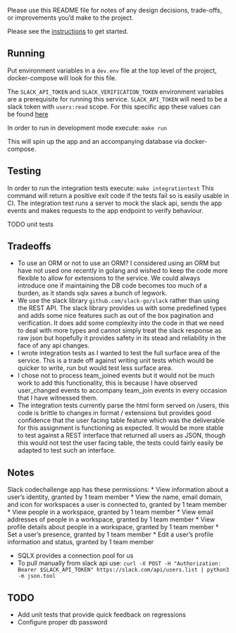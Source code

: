 Please use this README file for notes of any design decisions, trade-offs, or improvements you’d make to the project.

Please see the [instructions](INSTRUCTIONS.md) to get started.

## Running
Put environment variables in a `dev.env` file at the top level of the project,
docker-compose will look for this file.

The `SLACK_API_TOKEN` and `SLACK_VERIFICATION_TOKEN` environment variables are
a prerequisite for running this service. `SLACK_API_TOKEN` will need to be a
slack token with `users:read` scope. For this specific app these values can
be found [here](https://api.slack.com/apps/A03CYL14A5B)

In order to run in development mode execute:
`make run`

This will spin up the app and an accompanying database via docker-compose.

## Testing
In order to run the integration tests execute:
`make integrationtest`
This command will return a positive exit code if the tests fail so is easily
usable in CI. The integration test runs a server to mock the slack api, sends
the app events and makes requests to the app endpoint to verify behaviour.

TODO unit tests

## Tradeoffs
* To use an ORM or not to use an ORM? I considered using an ORM but have not
used one recently in golang and wished to keep the code more flexible to allow
for extensions to the service. We could always introduce one if maintaining the
DB code becomes too much of a burden, as it stands sqlx saves a bunch of legwork.
* We use the slack library `github.com/slack-go/slack` rather than using the REST
API. The slack library provides us with some predefined types and adds some nice
features such as out of the box pagination and verification. It does add some
complexity into the code in that we need to deal with more types and cannot simply
treat the slack response as raw json but hopefully it provides safety in its stead
and reliability in the face of any api changes.
* I wrote integration tests as I wanted to test the full surface area of the
service. This is a trade off against writing unit tests which would be quicker to
write, run but would test less surface area.
* I chose not to process team_joined events but it would not be much work to add
this functionality, this is because I have observed user_changed events to
accompany team_join events in every occasion that I have witnessed them.
* The integration tests currently parse the html form served on /users, this code
is brittle to changes in format / extensions but provides good confidence that the
user facing table feature which was the deliverable for this assignment is
functioning as expected. It would be more stable to test against a REST interface
that returned all users as JSON, though this would not test the user facing table,
the tests could fairly easily be adapted to test such an interface.
## Notes
Slack codechallenge app has these permissions:
    * View information about a user’s identity, granted by 1 team member
    * View the name, email domain, and icon for workspaces a user is connected to, granted by 1 team member
    * View people in a workspace, granted by 1 team member
    * View email addresses of people in a workspace, granted by 1 team member
    * View profile details about people in a workspace, granted by 1 team member
    * Set a user’s presence, granted by 1 team member
    * Edit a user’s profile information and status, granted by 1 team member

* SQLX provides a connection pool for us
* To pull manually from slack api use: `curl -X POST -H "Authorization: Bearer $SLACK_API_TOKEN" https://slack.com/api/users.list | python3 -m json.tool`
## TODO
* Add unit tests that provide quick feedback on regressions
* Configure proper db password
